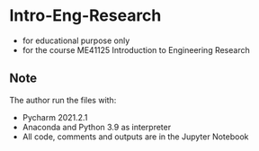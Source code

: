 # Intro-Eng-Research
* for educational purpose only
* for the course ME41125 Introduction to Engineering Research
## Note
The author run the files with:
* Pycharm 2021.2.1
* Anaconda and Python 3.9 as interpreter
* All code, comments and outputs are in the Jupyter Notebook
